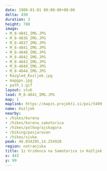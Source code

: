 ```yaml
---
date: 1900-01-01 00:00:00+00:00
delta: 430
duration: 3
height: 788
image:
- M_8-4841_IMG.JPG
- M_8-4836_IMG.JPG
- M_8-4837_IMG.JPG
- M_8-4841_IMG.JPG
- M_8-4840_IMG.JPG
- M_8-4842_IMG.JPG
- M_8-4843_IMG.JPG
- M_8-4849_IMG.JPG
- M_8-4844_IMG.JPG
- Razgled_Kozljek.jpg
- mapgps.jpg
- path_1.gif
layout: stub
lead: M_8-4841_IMG.JPG
map: 1
maplink: https://mapzs.projekti.si/poi/5499
name: Kozljek
nearby:
- /hikes/korena
- /hikes/korena_samotorica
- /hikes/polhograjskagora
- /biking/pasjaravan
- /hikes/sivka
peak: 46.034295,14.254920
region: notranjska
title: Iz Vrzdenca na Samotorico in Kožljek
x: 443
y: 99
---
```

